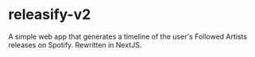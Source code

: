 # releasify-v2
A simple web app that generates a timeline of the user's Followed Artists releases on Spotify. Rewritten in NextJS.
